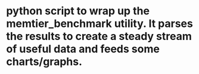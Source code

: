 # python script to wrap up the memtier_benchmark utility. It parses the results to create a steady stream of useful data and feeds some charts/graphs.
